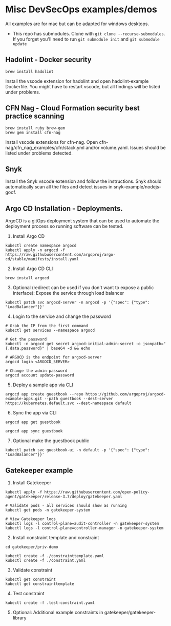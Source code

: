 # Misc DevSecOps examples/demos
All examples are for mac but can be adapted for windows desktops. 

- This repo has submodules. Clone with ```git clone --recurse-submodules```. If you forget you'll need to run ```git submodule init``` and ```git submodule update```

## Hadolint - Docker security
```
brew install hadolint
```

Install the vscode extension for hadolint and open hadolint-example Dockerfile. You might have to restart vscode, but all findings will be listed under problems.

## CFN Nag - Cloud Formation security best practice scanning
```
brew install ruby brew-gem
brew gem install cfn-nag
```

Install vscode extensions for cfn-nag. Open cfn-nag/cfn_nag_examples/cfn/stack.yml and/or volume.yaml. Issues should be listed under problems detected.

## Snyk
Install the Snyk vscode extension and follow the instructions. Snyk should automatically scan all the files and detect issues in snyk-example/nodejs-goof.

## Argo CD Installation - Deployments. 
ArgoCD is a gitOps deployment system that can be used to automate the deployment process so running software can be tested.
1. Install Argo CD
```
kubectl create namespace argocd
kubectl apply -n argocd -f https://raw.githubusercontent.com/argoproj/argo-cd/stable/manifests/install.yaml
```
2. Install Argo CD CLI
```
brew install argocd
```

3. Optional (redirect can be used if you don't want to expose a public interface): Expose the service through load balancer
```
kubectl patch svc argocd-server -n argocd -p '{"spec": {"type": "LoadBalancer"}}' 
```

4. Login to the service and change the password
```
# Grab the IP from the first command
kubectl get services --namespace argocd

# Get the password
kubectl -n argocd get secret argocd-initial-admin-secret -o jsonpath="{.data.password}" | base64 -d && echo 

# ARGOCD is the endpoint for argocd-server
argocd login <ARGOCD_SERVER>

# Change the admin password
argocd account update-password
```

5. Deploy a sample app via CLI
```
argocd app create guestbook --repo https://github.com/argoproj/argocd-example-apps.git --path guestbook --dest-server https://kubernetes.default.svc --dest-namespace default
```

6. Sync the app via CLI
```
argocd app get guestbook

argocd app sync guestbook
```

7. Optional make the guestbook public
```
kubectl patch svc guestbook-ui -n default -p '{"spec": {"type": "LoadBalancer"}}'
```

## Gatekeeper example
1. Install Gatekeeper
```
kubectl apply -f https://raw.githubusercontent.com/open-policy-agent/gatekeeper/release-3.7/deploy/gatekeeper.yaml

# Validate pods - all services should show as running
kubectl get pods -n gatekeeper-system

# View Gatekeeper logs
kubectl logs -l control-plane=audit-controller -n gatekeeper-system
kubectl logs -l control-plane=controller-manager -n gatekeeper-system
```

2. Install constraint template and constraint
```
cd gatekeeper/priv-demo

kubectl create -f ./constrainttemplate.yaml
kubectl create -f ./constraint.yaml
```

3. Validate constraint
```
kubectl get constraint
kubectl get constrainttemplate
```

4. Test constraint
```
kubectl create -f .test-constraint.yaml
```

5. Optional: Additional example constraints in gatekeeper/gatekeeper-library 